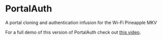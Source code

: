 # PortalAuth
A portal cloning and authentication infusion for the Wi-Fi Pineapple MKV

For a full demo of this version of PortalAuth check out [this video](https://www.youtube.com/watch?v=ELivHGyOaVE).
